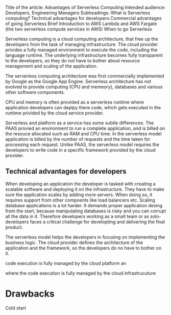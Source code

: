 Title of the article: Advantages of Serverless Computing
Intended audience: Developers, Engineering Managers
Subheadings:
What is Serverless computing?
Technical advantages for developers
Commercial advantages of going Serverless
Brief Introduction to AWS Lambda and AWS Fargate (the two serverless compute services in AWS)
When to go Serverless


Serverless computing is a cloud computing architecture, that free up the developers from the task of managing infrastructure. The cloud provider privides a fully managed environment to execute the code, including the language runtime. The underlying infrastructure becomes fully transparent to the developers, so they do not have to bother about resource management and scaling of the application.

The serverless computing architecture was first commercially implemented by Google as the Google App Engine. Serverless architecture has not evolved to provide computing (CPU and memeory), databases and various other software components. 

CPU and memory is often provided as a serverless runtime where application developers can deplpy there code, which gets executed in the runtime privided by the cloud service provider.

Serverless and platform as a service has some subtle differences. The PAAS provied an environment to run a complete application, and is billed on the resouce allocated such as RAM and CPU time. 
In the serverless model application is billed by the number of requests and the time taken for processing each request. Unlike PAAS, the serverless model requires the developers to write code in a specific framework provided by the cloud provider.

## Technical advantages for developers

When developing an application the developer is tasked with creating a scalable software and deploying it on the infrastructure. They have to make sure the application scales by adding more servers. When doing so, it requires support from other compoents like load balancers etc. Scaling database applications is a lot harder. It demands proper application desing from the start, because manipulating databases is risky and you can corrupt all the data in it. Therefore developers working as a small team or as solo-developers faces a critical challenge for developting and delivering the final product.

The serverless model helps the developers in focusing on implementing the business logic. The cloud provider defines the architecture of the application and the framework, so the developers do no have to bother on it.


code execution is fully managed by the cloud platform an


where the code execution is fully managed by the cloud infrastrucuture

# Drawbacks

Cold start

